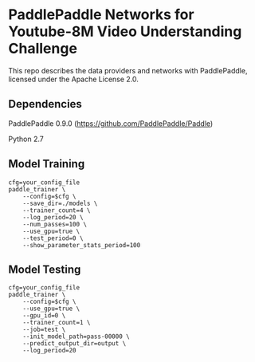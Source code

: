 # PaddlePaddle Networks for Youtube-8M Video Understanding Challenge

This repo describes the data providers and networks with PaddlePaddle, licensed under the Apache License 2.0.

## Dependencies

PaddlePaddle 0.9.0 (https://github.com/PaddlePaddle/Paddle)

Python 2.7

## Model Training

```
cfg=your_config_file
paddle_trainer \
    --config=$cfg \
    --save_dir=./models \
    --trainer_count=4 \
    --log_period=20 \
    --num_passes=100 \
    --use_gpu=true \
    --test_period=0 \
    --show_parameter_stats_period=100
```

## Model Testing

```
cfg=your_config_file
paddle_trainer \
    --config=$cfg \
    --use_gpu=true \
    --gpu_id=0 \
    --trainer_count=1 \
    --job=test \
    --init_model_path=pass-00000 \
    --predict_output_dir=output \
    --log_period=20 
```


